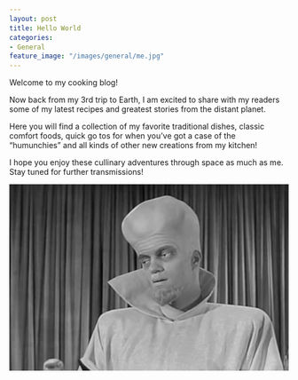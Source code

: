 ```yaml
---
layout: post
title: Hello World
categories:
- General
feature_image: "/images/general/me.jpg"
---
```


Welcome to my cooking blog!

Now back from my 3rd trip to Earth, I am excited to share with my readers some of my latest recipes and greatest stories from the distant planet.

Here you will find a collection of my favorite traditional dishes, classic comfort foods, quick go tos for when you’ve got a case of the “humunchies” and all kinds of other new creations from my kitchen!

I hope you enjoy these cullinary adventures through space as much as me. Stay tuned for further transmissions!

<img src="/images/general/me.jpg" alt="Nice to meet you!"/>